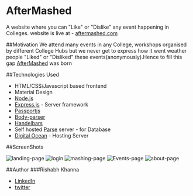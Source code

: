 # AfterMashed
A website where you can "Like" or "Dislike" any event happening in Colleges.
website is live at - [aftermashed.com](http://aftermashed.com)

##Motivation
We attend many events in any College, 
workshops organised by different College Hubs but we never get to express how it went weather people "Liked" or "Disliked" these events(anonymously).Hence to fill this gap [AfterMashed](aftermashed.com) was born

##Technologies Used

* HTML/CSS/Javascript based frontend
* Material Design
* [Node.js](http://nodejs.org)
* [Express.js](http://expressjs.com) - Server framework
* [Passportjs](http://passportjs.org/)
* [Body-parser](https://www.npmjs.com/package/body-parser)
* [Handelbars](http://handlebarsjs.com)
* Self hosted [Parse](https://parseplatform.github.io/) server - for Database
* [Digital Ocean](www.digitalocean.com) - Hosting Server

##ScreenShots

![landing-page](https://github.com/Rishabhk07/judge-event/blob/master/screenshots/Screen%20Shot%202017-02-24%20at%207.59.48%20PM.png)
![login](https://github.com/Rishabhk07/judge-event/blob/master/screenshots/Screen%20Shot%202017-02-24%20at%207.59.52%20PM.png)
![mashing-page](https://github.com/Rishabhk07/judge-event/blob/master/screenshots/Screen%20Shot%202017-02-24%20at%208.01.14%20PM.png)
![Events-page](https://github.com/Rishabhk07/judge-event/blob/master/screenshots/Screen%20Shot%202017-02-24%20at%208.01.19%20PM.png)
![about-page](https://github.com/Rishabhk07/judge-event/blob/master/screenshots/Screen%20Shot%202017-02-24%20at%208.01.26%20PM.png)


##Author
###Rishabh Khanna
* [LinkedIn](https://in.linkedin.com/in/rishabh-khanna-670bb0127)
* [twitter](https://twitter.com/Rishabh_K127)



